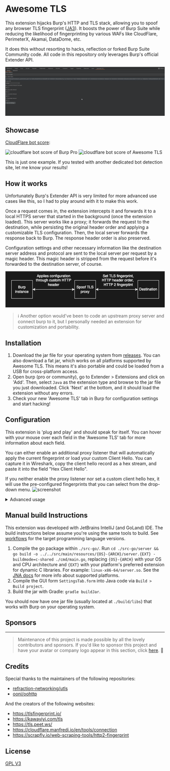 # Awesome TLS
This extension hijacks Burp's HTTP and TLS stack, allowing you to spoof any browser TLS fingerprint ([JA3](https://github.com/salesforce/ja3)). 
It boosts the power of Burp Suite while reducing the likelihood of fingerprinting by various WAFs like CloudFlare, PerimeterX, Akamai, DataDome, etc.

It does this without resorting to hacks, reflection or forked Burp Suite Community code. All code in this repository only leverages Burp's official Extender API.

![screenshot](./docs/settings.png)

## Showcase
[CloudFlare bot score](https://cloudflare.manfredi.io/en/tools/connection):

![cloudflare bot score of Burp Pro](./docs/cloudflare_bot_score_burp_pro.png)
![cloudflare bot score of Awesome TLS](./docs/cloudflare_bot_score_awesome_tls.png)

This is just one example. If you tested with another dedicated bot detection site, let me know your results! 

## How it works
Unfortunately Burp's Extender API is very limited for more advanced use cases like this, so I had to play around with it to make this work. 

Once a request comes in, the extension intercepts it and forwards it to a local HTTPS server that started in the background (once the extension loaded).
This server works like a proxy; it forwards the request to the destination, while persisting the original header order and applying a customizable TLS configuration.
Then, the local server forwards the response back to Burp. The response header order is also preserved.

Configuration settings and other necessary information like the destination server address and protocol are sent to the local server per request by a magic header.
This magic header is stripped from the request before it's forwarded to the destination server, of course.

![diagram](./docs/basic_diagram.png)

> :information_source: Another option would've been to code an upstream proxy server and connect burp to it, but I personally needed an extension for customization and portability. 

## Installation
1. Download the jar file for your operating system from [releases](https://github.com/sleeyax/burp-awesome-tls/releases). You can also download a fat jar, which works on all platforms supported by Awesome TLS. This means it's also portable and could be loaded from a USB for cross-platform access.
2. Open burp (pro or community), go to Extender > Extensions and click on 'Add'. Then, select `Java` as the extension type and browse to the jar file you just downloaded. Click 'Next' at the bottom, and it should load the extension without any errors.
3. Check your new 'Awesome TLS' tab in Burp for configuration settings and start hacking!

## Configuration
This extension is 'plug and play' and should speak for itself. You can hover with your mouse over each field in the 'Awesome TLS' tab for more information about each field.

You can either enable an additional proxy listener that will automatically apply the current fingerprint or load your custom Client Hello. You can capture it in Wireshark, copy the client hello record as a hex stream, and paste it into the field "Hex Client Hello".

If you neither enable the proxy listener nor set a custom client hello hex, it will use the pre-configured fingerprints that you can select from the drop-down menu.
![screenshot](./docs/wireshark_capture_client_hello.png)

<details>
  <summary>Advanced usage</summary>
  
In the 'advanced' tab, you can enable an additional proxy listener that will automatically apply the current fingerprint from the request:

![screenshot](./docs/advanced_settings.png)

When enabled, the diagram changes to this:

![diagram](./docs/advanced_diagram.png)

</details>

## Manual build Instructions
This extension was developed with JetBrains IntelliJ (and GoLand) IDE. 
The build instructions below assume you're using the same tools to build.
See [workflows](.github/workflows) for the target programming language versions.

1. Compile the go package within `./src-go/`. Run `cd ./src-go/server && go build -o ../../src/main/resources/{OS}-{ARCH}/server.{EXT} -buildmode=c-shared ./cmd/main.go`, replacing `{OS}-{ARCH}` with your OS and CPU architecture and `{EXT}` with your platform's preferred extension for dynamic C libraries. For example: `linux-x86-64/server.so`. See the [JNA docs](https://github.com/java-native-access/jna/blob/master/www/GettingStarted.md) for more info about supported platforms.
2. Compile the GUI form `SettingsTab.form` into Java code via `Build > Build project`.
3. Build the jar with Gradle: `gradle buildJar`.

You should now have one jar file (usually located at `./build/libs`) that works with Burp on your operating system.

## Sponsors

---

> Maintenance of this project is made possible by all the lovely contributors and sponsors.
If you'd like to sponsor this project and have your avatar or company logo appear in this section, click [here](https://github.com/sponsors/sleeyax). 💖

## Credits
Special thanks to the maintainers of the following repositories:
- [refraction-networking/utls](https://github.com/refraction-networking/utls)
- [ooni/oohttp](https://github.com/ooni/oohttp)

And the creators of the following websites:
- https://tlsfingerprint.io/
- https://kawayiyi.com/tls
- https://tls.peet.ws/
- https://cloudflare.manfredi.io/en/tools/connection
- https://scrapfly.io/web-scraping-tools/http2-fingerprint

## License
[GPL V3](./LICENSE)
